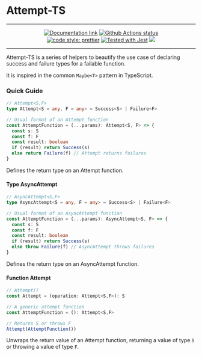 # Attempt-TS

---

<div style="text-align: center;">
  <a href="https://gabs-simon.github.io/attempt-ts/"><img src="https://img.shields.io/badge/docs-here-blue" alt="Documentation link" style="max-width:100%;" /></a>
  <a href="https://github.com/gabs-simon/attempt-ts/actions/workflows/main.yml"><img src="https://github.com/gabs-simon/attempt-ts/actions/workflows/main.yml/badge.svg" alt="Github Actions status" style="max-width:100%;" /></a><br />
  <a href="https://github.com/prettier/prettier"><img alt="code style: prettier" src="https://camo.githubusercontent.com/48a41f43affa2e6253d6a48e0ee662ec53ce13c46442ac815e81d36b6e6b434d/68747470733a2f2f696d672e736869656c64732e696f2f62616467652f636f64655f7374796c652d70726574746965722d6666363962342e737667" data-canonical-src="https://img.shields.io/badge/code_style-prettier-ff69b4.svg" style="max-width:100%;" /></a>
  <a href="https://github.com/facebook/jest"><img src="https://camo.githubusercontent.com/3add87b81e938ae6e952a1c8880615aa1b93b904e45fb71a3c96438d536cef27/68747470733a2f2f696d672e736869656c64732e696f2f62616467652f7465737465645f776974682d6a6573742d3939343234662e737667" alt="Tested with Jest" data-canonical-src="https://img.shields.io/badge/tested_with-jest-99424f.svg" style="max-width:100%;" /></a>
  <a href="#license"><img src="https://camo.githubusercontent.com/b7aa5151f4f1a3a20f32c67ea5c6a3a5d0041e57741fd7465673d7e71f8d7fda/68747470733a2f2f696d672e736869656c64732e696f2f6769746875622f6c6963656e73652f736f757263657265722d696f2f68616c6c2d6f662d66616d652e7376673f636f6c6f72423d666630303030" data-canonical-src="https://img.shields.io/github/license/sourcerer-io/hall-of-fame.svg?colorB=ff0000" style="max-width:100%;" /></a>
</div>

---

Attempt-TS is a series of helpers to beautify the use case of declaring success and failure types for a failable function.

It is inspired in the common `Maybe<T>` pattern in TypeScript.

### Quick Guide

```typescript
// Attempt<S,F>
type Attempt<S = any, F = any> = Success<S> | Failure<F>

// Usual format of an Attempt function
const AttemptFunction = (...params): Attempt<S, F> => {
  const s: S
  const f: F
  const result: boolean
  if (result) return Success(s)
  else return Failure(f) // Attempt returns failures
}
```

Defines the return type on an Attempt function.

#### **Type AsyncAttempt**

```typescript
// AsyncAttempt<S,F>
type AsyncAttempt<S = any, F = any> = Success<S> | Failure<F>

// Usual format of an AsyncAttempt function
const AttemptFunction = (...params): AsyncAttempt<S, F> => {
  const s: S
  const f: F
  const result: boolean
  if (result) return Success(s)
  else throw Failure(f) // AsyncAttempt throws failures
}
```

Defines the return type on an AsyncAttempt function.

#### **Function Attempt**

```typescript
// Attempt()
const Attempt = (operation: Attempt<S,F>): S

// A generic attempt function
const AttemptFunction = (): Attempt<S,F>

// Returns S or throws F
Attempt(AttemptFunction())
```

Unwraps the return value of an Attempt function, returning a value of type `S` or throwing a value of type `F`.
